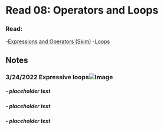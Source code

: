 # Read 08: Operators and Loops
### Read:
-[Expressions and Operators (Skim)](https://developer.mozilla.org/en-US/docs/Web/JavaScript/Guide/Expressions_and_Operators)
-[Loops](https://developer.mozilla.org/en-US/docs/Web/JavaScript/Guide/Loops_and_iteration)


## Notes

### 3/24/2022 Expressive loops![Image](https://images.unsplash.com/photo-1618869541271-160652bd13d5?ixlib=rb-1.2.1&ixid=MnwxMjA3fDB8MHxwaG90by1wYWdlfHx8fGVufDB8fHx8&auto=format&fit=crop&w=1473&q=80)

##### - placeholder text
##### - placeholder text
##### - placeholder text
